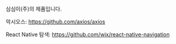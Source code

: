심심이(주)의 제품입니다.

악시오스: https://github.com/axios/axios

React Native 탐색: https://github.com/wix/react-native-navigation
